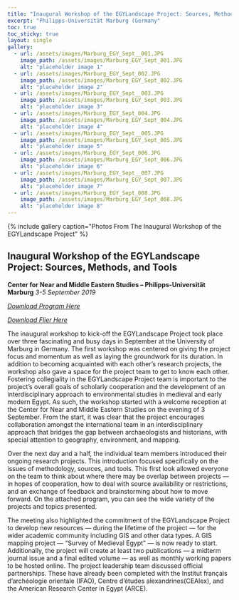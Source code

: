 ```yaml
---
title: "Inaugural Workshop of the EGYLandscape Project: Sources, Methods, and Tools - 2019"
excerpt: "Philipps-Universität Marburg (Germany"
toc: true
toc_sticky: true
layout: single
gallery:
  - url: /assets/images/Marburg_EGY_Sept__001.JPG
    image_path: /assets/images/Marburg_EGY_Sept_001.JPG
    alt: "placeholder image 1"
  - url: /assets/images/Marburg_EGY_Sept_002.JPG
    image_path: /assets/images/Marburg_EGY_Sept_002.JPG
    alt: "placeholder image 2"
  - url: /assets/images/Marburg_EGY_Sept__003.JPG
    image_path: /assets/images/Marburg_EGY_Sept_003.JPG
    alt: "placeholder image 3"
  - url: /assets/images/Marburg_EGY_Sept_004.JPG
    image_path: /assets/images/Marburg_EGY_Sept_004.JPG
    alt: "placeholder image 4"
  - url: /assets/images/Marburg_EGY_Sept__005.JPG
    image_path: /assets/images/Marburg_EGY_Sept_005.JPG
    alt: "placeholder image 5"
  - url: /assets/images/Marburg_EGY_Sept_006.JPG
    image_path: /assets/images/Marburg_EGY_Sept_006.JPG
    alt: "placeholder image 6"
  - url: /assets/images/Marburg_EGY_Sept__007.JPG
    image_path: /assets/images/Marburg_EGY_Sept_007.JPG
    alt: "placeholder image 7"
  - url: /assets/images/Marburg_EGY_Sept_008.JPG
    image_path: /assets/images/Marburg_EGY_Sept_008.JPG
    alt: "placeholder image 8"
---
```


{% include gallery caption="Photos From The Inaugural Workshop of the EGYLandscape Project" %}

## Inaugural Workshop of the EGYLandscape Project: Sources, Methods, and Tools
**Center for Near and Middle Eastern Studies – Philipps-Universität Marburg**
*3-5 September 2019*

[*Download Program Here*](https://mhshaaban.github.io/minimal-mistakes/workshops/EGYLandscape_Marburg2019_Workshop_Program.pdf)

[*Download Flier Here*](https://mhshaaban.github.io/minimal-mistakes/workshops/EGYLandscapes_Marburg_Flier.jpg)

The inaugural workshop to kick-off the EGYLandscape Project took place over three fascinating and busy days in September at the University of Marburg in Germany. The first workshop was centered on giving the project focus and momentum as well as laying the groundwork for its duration.  In addition to becoming acquainted with each other’s research projects, the workshop also gave a space for the project team to get to know each other. Fostering collegiality in the EGYLandscape Project team is important to the project’s overall goals of scholarly cooperation and the development of an interdisciplinary approach to environmental studies in medieval and early modern Egypt. As such, the workshop started with a welcome reception at the Center for Near and Middle Eastern Studies on the evening of 3 September. From the start, it was clear that the project encourages collaboration amongst the international team in an interdisciplinary approach that bridges the gap between archaeologists and historians, with special attention to geography, environment, and mapping.

Over the next day and a half, the individual team members introduced their ongoing research projects. This introduction focused specifically on the issues of methodology, sources, and tools. This first look allowed everyone on the team to think about where there may be overlap between projects — in hopes of cooperation, how to deal with source availability or restrictions, and an exchange of feedback and brainstorming about how to move forward. On the attached program, you can see the wide variety of the projects and topics presented.
	
The meeting also highlighted the commitment of the EGYLandscape Project to develop new resources — during the lifetime of the project — for the wider academic community including GIS and other data types. A GIS mapping project — “Survey of Medieval Egypt” — is now ready to start. Additionally, the project will create at least two publications — a midterm journal issue and a final edited volume — as well as monthly working papers to be hosted online. The project leadership team discussed official partnerships. These have already been completed with the Institut français d’archéologie orientale (IFAO), Centre d’études alexandrines(CEAlex), and the American Research Center in Egypt (ARCE).

